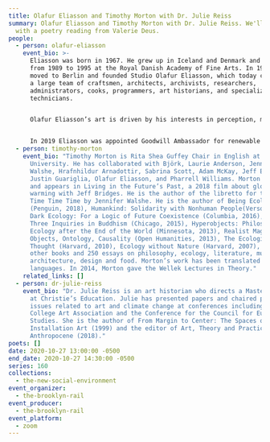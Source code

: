 ```yaml
---
title: Olafur Eliasson and Timothy Morton with Dr. Julie Reiss
summary: Olafur Eliasson and Timothy Morton with Dr. Julie Reiss. We'll conclude
  with a poetry reading from Valerie Deus.
people:
  - person: olafur-eliasson
    event_bio: >-
      Eliasson was born in 1967. He grew up in Iceland and Denmark and studied
      from 1989 to 1995 at the Royal Danish Academy of Fine Arts. In 1995, he
      moved to Berlin and founded Studio Olafur Eliasson, which today comprises
      a large team of craftsmen, architects, archivists, researchers,
      administrators, cooks, programmers, art historians, and specialized
      technicians.


      Olafur Eliasson’s art is driven by his interests in perception, movement, embodied experience, and feelings of self. He strives to make the concerns of art relevant to society at large. Art, for him, is a crucial means for turning thinking into doing in the world. Eliasson’s works span sculpture, painting, photography, film, and installation. Not limited to the confines of the museum and gallery, his practice engages the broader public sphere through architectural projects, interventions in civic space, arts education, policy-making, and issues of sustainability and climate change.


      In 2019 Eliasson was appointed Goodwill Ambassador for renewable energy and climate action by the United Nations Development Programme. Eliasson lives and works in Copenhagen and Berlin.
  - person: timothy-morton
    event_bio: "Timothy Morton is Rita Shea Guffey Chair in English at Rice
      University. He has collaborated with Björk, Laurie Anderson, Jennifer
      Walshe, Hrafnhildur Arnadottir, Sabrina Scott, Adam McKay, Jeff Bridges,
      Justin Guariglia, Olafur Eliasson, and Pharrell Williams. Morton co-wrote
      and appears in Living in the Future’s Past, a 2018 film about global
      warming with Jeff Bridges. He is the author of the libretto for the opera
      Time Time Time by Jennifer Walshe. He is the author of Being Ecological
      (Penguin, 2018), Humankind: Solidarity with Nonhuman People(Verso, 2017),
      Dark Ecology: For a Logic of Future Coexistence (Columbia, 2016), Nothing:
      Three Inquiries in Buddhism (Chicago, 2015), Hyperobjects: Philosophy and
      Ecology after the End of the World (Minnesota, 2013), Realist Magic:
      Objects, Ontology, Causality (Open Humanities, 2013), The Ecological
      Thought (Harvard, 2010), Ecology without Nature (Harvard, 2007), eight
      other books and 250 essays on philosophy, ecology, literature, music, art,
      architecture, design and food. Morton’s work has been translated into 10
      languages. In 2014, Morton gave the Wellek Lectures in Theory."
    related_links: []
  - person: dr-julie-reiss
    event_bio: "Dr. Julie Reiss is an art historian who directs a Master’s program
      at Christie’s Education. Julie has presented papers and chaired panels on
      issues related to art and climate change at conferences including the
      College Art Association and the Conference for the Council for European
      Studies. She is the author of From Margin to Center: The Spaces of
      Installation Art (1999) and the editor of Art, Theory and Practice in the
      Anthropocene (2018)."
poets: []
date: 2020-10-27 13:00:00 -0500
end_date: 2020-10-27 14:30:00 -0500
series: 160
collections:
  - the-new-social-environment
event_organizer:
  - the-brooklyn-rail
event_producer:
  - the-brooklyn-rail
event_platform:
  - zoom
---
```

